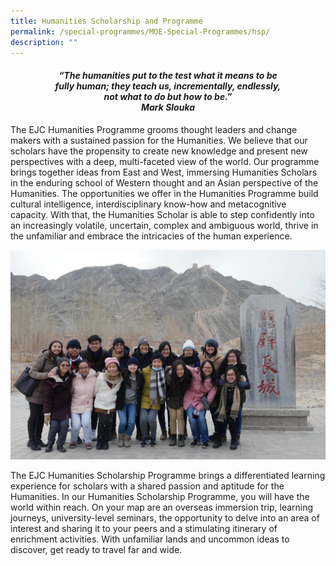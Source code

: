 ```yaml
---
title: Humanities Scholarship and Programme
permalink: /special-programmes/MOE-Special-Programmes/hsp/
description: ""
---
```




 <center><h4><em>“The humanities put to the test what it means to be<br>fully human; they teach us, incrementally, endlessly,<br>not what to do but how to be.” <br><b>Mark Slouka</b></em></h4></center>

The EJC Humanities Programme grooms thought leaders and change makers with a sustained passion for the Humanities. We believe that our scholars have the propensity to create new knowledge and present new perspectives with a deep, multi-faceted view of the world. Our programme brings together ideas from East and West, immersing Humanities Scholars in the enduring school of Western thought and an Asian perspective of the Humanities. The opportunities we offer in the Humanities Programme build cultural intelligence, interdisciplinary know-how and metacognitive capacity. With that, the Humanities Scholar is able to step confidently into an increasingly volatile, uncertain, complex and ambiguous world, thrive in the unfamiliar and embrace the intricacies of the human experience.

![](/images/HSP-Jiayuguan.jpeg)

The EJC Humanities Scholarship Programme brings a differentiated learning experience for scholars with a shared passion and aptitude for the Humanities. In our Humanities Scholarship Programme, you will have the world within reach. On your map are an overseas immersion trip, learning journeys, university-level seminars, the opportunity to delve into an area of interest and sharing it to your peers and a stimulating itinerary of enrichment activities. With unfamiliar lands and uncommon ideas to discover, get ready to travel far and wide.